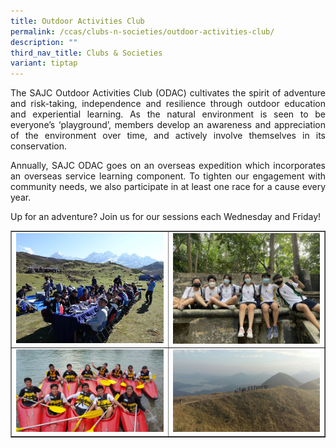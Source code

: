 ```yaml
---
title: Outdoor Activities Club
permalink: /ccas/clubs-n-societies/outdoor-activities-club/
description: ""
third_nav_title: Clubs & Societies
variant: tiptap
---
```

<p align="justify">The SAJC Outdoor Activities Club (ODAC) cultivates the spirit of adventure and risk-taking, independence and resilience through outdoor education and experiential learning. As the natural environment is seen to be everyone’s ‘playground’, members develop an awareness and appreciation of the environment over time, and actively involve themselves in its conservation.</p>
<p align="justify">Annually, SAJC ODAC goes on an overseas expedition which incorporates an overseas service learning component. To tighten our engagement with community needs, we also participate in at least one race for a cause every year.</p>
<p align="justify">Up for an adventure? Join us for our sessions each Wednesday and Friday!</p>
<table style="border-collapse: collapse; width: 100%;" border="1">
<tbody>
<tr>
<td style="width: 50%;"><img src="/images/oac1.jpg"></td>
<td style="width: 50%;"><img src="/images/oac2.jpg"></td>
</tr>
<tr>
<td style="width: 50%;"><img src="/images/oac3.jpg"></td>
<td style="width: 50%;"><img src="/images/oac4.jpg"></td>
</tr>
</tbody>
</table>
